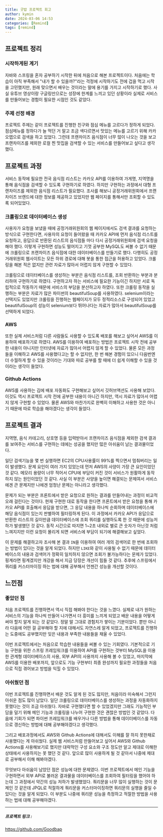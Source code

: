 ```yaml
---
title: 굿밥 프로젝트 회고
author: kymin
date: 2024-03-06 14:53
categories: [Remind]
tags: [remind]
---
```


## 프로젝트 정리

### 시작하게된 계기

자바와 스프링을 혼자 공부하기 시작한 뒤에 처음으로 해본 프로젝트이다. 처음에는 학습이 아직 부족해서 "내가 할 수 있을까?"라는 걱정에 시작하기도 전에 겁을 먹고 시작을 고민했지만, 원래 맞으면서 배우는 것이라는 말에 용기를 가지고 시작하기로 했다. 사실 유튜브 영상이랑 구글링만으로는 성장에 한계를 느끼고 있던 상황이라 실제로 서비스를 만들어보는 경험이 필요한 시점인 것도 같았다.

### 주제 선정 배경

프로젝트 주제는 같이 프로젝트를 진행한 친구와 점심 메뉴를 고르다가 정하게 되었다. 점심메뉴를 정하다가 늘 먹던 거 말고 조금 색다르면서 맛있는 메뉴를 고르기 위해 카카오맵으로 검색을 하고 있었다. 그런데 프랜차이즈 음식점이 너무 많이 나오는 것을 보고 프랜차이즈를 제외한 로컬 찐 맛집을 검색할 수 있는 서비스를 만들어보고 싶다고 생각했다.

## 프로젝트 과정

서비스 동작에 필요한 전국 음식점 리스트는 카카오 API를 이용하여 가게명, 지역명을 통해 음식점을 검색할 수 있도록 구현하기로 하였다. 하지만 구현하는 과정에서 대형 프랜차이즈를 제외한 음식점 리스트가 필요했다. 조사를 해보니 공정거래위원회에서 프랜차이즈 브랜드에 대한 정보를 제공하고 있었지만 웹 페이지를 통해서만 조회할 수 있도록 되어있었다.

### 크롤링으로 데이터베이스 생성

사용자가 요청을 보냈을 때에 공정거래위원회의 웹 페이지에서도 검색 결과를 요청하는 방식으로 구현한다면, 사용자의 요청이 들어왔을 때 카카오 API에 먼저 음식점 리스트를 요청하고, 응답으로 반환된 리스트의 음식점들 마다 다시 공정거래위원회에 검색 요청을 해야 했다. 이렇게 구현하면 성능도 떨어지고 기껏 공부한 MySQL도 써볼 수 없기 때문에 크롤링으로 프랜차이즈 음식점에 대한 데이터베이스를 만들기로 했다. 다행히도 공정거래위원회 웹사이트는 모든 하위 경로에 대해 봇을 통한 접근을 허용하고 있었다. 크롤링을 해본 적은 없지만 관련 자료가 많아서 어렵지 않게 구현할 수 있었다.

크롤링으로 데이터베이스를 생성하는 부분은 음식점 리스트를, 조회 반환하는 부분과 분리하여 구현하기로 하였다. 구현하고자 하는 서비스에 필요한 기능이긴 하지만 서로 독립적으로 작동하기 때문에 서비스의 부담을 분산하고자 하였다. 또한 크롤링 동작을 실행하는 부분은 자료가 많은 파이썬의 beautifulSoup를 사용하였다. selenium이라는 선택지도 있었지만 크롤링을 진행하는 웹페이지가 모두 정적리소스로 구성되어 있었고 beautifulSoup의 성능이 selenium보다 뛰어나다는 자료가 많아서 beautifulSoup를 선택하게 되었다.

### AWS

또한 실제 서비스처럼 다른 사람들도 사용할 수 있도록 배포를 해보고 싶어서 AWS를 이용하여 배포하기로 하였다. AWS를 이용하여 배포하는 방법은 프로젝트 시작 전에 공부한 내용이 아니지만 인터넷에 자료가 많아서 어렵지 않게 할 수 있었다. 물론 모든 과정들을 이해하고 AWS를 사용했다고는 할 수 없지만, 한 번 해본 경험이 있으니 다음번엔 더 수월하게 할 수 있을 것이라는 기대와 따로 공부를 할 때에 더 쉽게 이해할 수 있을 것이라는 생각이 들었다.

### Github Actions

AWS를 사용하는 김에 배포 자동화도 구현해보고 싶어서 깃허브액션도 사용해 보았다. 이것도 역시 프로젝트 시작 전에 공부한 내용이 아니긴 하지만, 역시 자료가 많아서 어렵지 않게 구현할 수 있었다. 물론 AWS와 마찬가지로 완벽히 이해하고 사용한 것은 아니기 때문에 따로 학습을 해야겠다는 생각이 들었다.

## 프로젝트 결과

지역명, 음식 카테고리, 상호명 등을 입력받아서 프랜차이즈 음식점을 제외한 검색 결과를 보여주는 서비스를 구현하는 데에는 성공을 했지만 많은 아쉬움이 남는 결과물이었다.

일단 검색기능을 몇 번 실행하면 EC2의 CPU사용률이 99%를 찍으면서 멈춰버리는 일이 발생했다. 문제 요인이 여러 가지 있었는데 먼저 AWS의 사양이 가장 큰 요인이었던 것 같다. 메모리 용량이 너무 적어서 CPU에 부담이 커진 것이 서비스가 원활하게 동작하지 않는 원인이었던 것 같다. 사실 이 부분은 사양을 높이면 해결되는 문제여서 서비스에겐 큰 문제지만 나에겐 엄청난 문제는 아니라고 생각했다.

문제가 되는 부분은 프론트에서 받은 요청으로 원하는 결과를 만들어내는 과정이 비교적 오래 걸린다는 것이다. 현재 구현한 대로 동작을 한다면 프론트에서 받은 요청을 통해 카카오 API를 호출해서 응답을 받으면, 그 응답 내용을 하나씩 순회하며 데이터베이스에 해당 음식점이 있는지 판별하여 필터링하게 된다. 이 과정에서 카카오 API가 응답으로 반환한 리스트의 길이만큼 데이터베이스에 조회 쿼리를 실행하도록 한 것 때문에 성능저하가 발생했던 것 같다. 동작 시간으로 따지면 1~2초 내외로 별로 큰 숫자가 아닌것 처럼 느껴지지만 이런 요청이 몰리게 되면 서비스에 부담이 되기에 해결해보고 싶었다.

이 문제를 해결하고자 조사해 본 결과 `IN`을 이용하여 여러 개의 검색어로 한 번에 조회하는 방법이 있다는 것을 알게 되었다. 하지만 `LIKE`와 같이 사용될 수 없기 때문에 데이터베이스의 내용과 검색어가 정확히 일치하지 않으면 조회가 불가능하다는 문제가 있었다. 핑계라면 핑계겠지만 개강을 해서 지금 당장은 개선이 힘들 것 같다. 추후에 스프링에서 쿼리를 커스터마이징 하는 법에 대해 공부해서 언젠간 성능을 개선할 것이다.

## 느낀점

### 좋았던 점

처음 프로젝트를 진행하면서 역시 직접 해봐야 한다는 것을 느꼈다. 실제로 내가 원하는 서비스의 기능을 하나씩 만들어 나가면서 더 흥미를 느끼게 되었고 배운 내용을 어떻게 써야 할지 알게 되는 것 같았다. 정말 말 그대로 경험치가 쌓이는 기분이었다. 뿐만 아니라 다음에 어떤 걸 공부해야 할 지에 대해서도 자연스레 알게 되었고, 프로젝트를 진행하는 도중에도 공부했지만 잊은 내용과 부족한 내용들을 채울 수 있었다.

이번 프로젝트에서는 처음으로 학습한 내용들을 써볼 수 있는 기회였다. 기본적으로 기능 구현을 위한 스프링 프레임워크를 이용하여 API를 구현하는 것부터 MySQL을 이용한 관계형 데이터베이스의 사용, 외부 API의 사용까지 사용해 볼 수 있었고, 마지막에 AWS를 이용한 배포까지, 앞으로도 기능 구현부터 최종 완성까지 필요한 과정들을 처음으로 직접 겪어보고 방법을 익힐 수 있었다.

### 아쉬웠던 점

이번 프로젝트를 진행하면서 배운 것도 알게 된 것도 많지만, 처음이라 미숙해서 그런지 아쉬운 점도 많이 남았다. 일단 크롤링으로 데이터베이스를 생성하는 과정을 자동화하지 못했다는 것이 조금 아쉬웠다. 자바로 구현했다면 할 수 있었겠지만 그래도 기능적인 부담을 덜기 위해 메인 기능과 크롤링을 나누어 구현한 것은 괜찮은 방법인 것 같았다. 다음에 기회가 되면 파이썬 프레임워크를 배우거나 다른 방법을 통해 데이터베이스를 자동으로 갱신하는 방법에 대해 공부해야겠다고 생각했다.

그리고 배포과정에서도 AWS와 Github Actions에 대해서도 이해를 잘 하지 못한채로 사용했다는 게 아쉬웠다. 실제 웹 서비스처럼 만들어보고 싶어서 AWS와 Github Actions를 사용해보기로 했지만 대략적인 구성 요소와 구조 정도만 알고 제대로 이해한 상태에서 사용하지는 못 했던 것 같다. 앞으로 많이 사용하게 될 것 같아서 나중에 제대로 공부해서 이해 해봐야겠다.

무엇보다 아쉬움이 남았던 점은 성능에 대한 문제였다. 이번 프로젝트에서 메인 기능을 구현하면서 외부 API로 불러온 결과물을 데이터베이스를 조회하여 필터링을 했어야 하는데 그 과정에서 약간의 성능 저하가 발생했었다. 쿼리문을 너무 많이 실행하는 것이 문제인 것 같은데 JPQL로 적절하게 쿼리문을 커스터마이징하면 쿼리문의 실행을 줄일 수 있다는 것을 알게 되었다. 이 부분도 나중에 쿼리문 성능을 측정하고 적절한 방법을 사용하는 법에 대해 공부해야겠다.

-----

##### 프로젝트 링크 : 

https://github.com/Goodbap